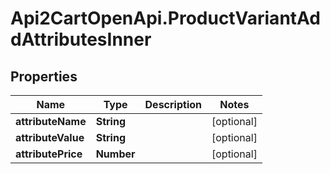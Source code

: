 # Api2CartOpenApi.ProductVariantAddAttributesInner

## Properties

Name | Type | Description | Notes
------------ | ------------- | ------------- | -------------
**attributeName** | **String** |  | [optional] 
**attributeValue** | **String** |  | [optional] 
**attributePrice** | **Number** |  | [optional] 


